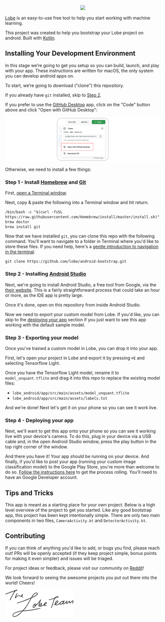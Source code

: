 <div style="text-align:center"><img src="https://github.com/lobe/android-bootstrap/raw/main/assets/header.jpg" /></div>

[Lobe](http://lobe.ai/) is an easy-to-use free tool to help you start working with machine learning.

This project was created to help you bootstrap your Lobe project on android. Built with [Kotlin](https://kotlinlang.org).

## Installing Your Development Environment

In this stage we’re going to get you setup so you can build, launch, and play with your app. These instructions are written for macOS, the only system you can develop android apps on.

To start, we’re going to download ("clone") this repository.

If you already have `git` installed, skip to [Step 2](#clone-this-repository).

If you prefer to use the [GitHub Desktop](https://desktop.github.com) app, click on the "Code" button above and click "Open with GitHub Desktop":

![](https://github.com/lobe/android-bootstrap/raw/master/assets/downloadProject.png)

Otherwise, we need to install a few things:

### Step 1 - Install [Homebrew](http://brew.sh/) and [Git](https://git-scm.com)

First, [open a Terminal window](http//www.youtube.com/watch?v=zw7Nd67_aFw).

Next, copy & paste the following into a Terminal window and hit return.

```shell
/bin/bash -c "$(curl -fsSL https://raw.githubusercontent.com/Homebrew/install/master/install.sh)"
brew doctor
brew install git
```

Now that we have installed `git`, you can clone this repo with the following command. You'll want to navigate to a folder in Terminal where you'd like to store these files. If you need help, here's a [gentle introduction to navigation in the terminal](http//www.youtube.com/watch?v=zw7Nd67_aFw).

```shell
git clone https://github.com/lobe/android-bootstrap.git
```

### Step 2 - Installing [Android Studio](https://developer.android.com/studio)

Next, we're going to install Android Studio, a free tool from Google, via the [their website](https://developer.android.com/studio). This is a fairly straightforward process that could take an hour or more, as the IDE app is pretty large.

Once it's done, open on this repository from inside Android Studio.

Now we need to export your custom model from Lobe. If you'd like, you can skip to the [deploying your app](#deploying-your-app) section if you just want to see this app working with the default sample model.

### Step 3 - Exporting your model

Once you've trained a custom model in Lobe, you can drop it into your app.

First, let's open your project in Lobe and export it by pressing `⌘E` and selecting Tensorflow Light.

Once you have the Tensorflow Light model, rename it to `model_unquant.tflite` and drag it into this repo to replace the existing model files: 
* `lobe_android/app/src/main/assets/model_unquant.tflite`
* `lobe_android/app/src/main/assets/labels.txt`

And we're done! Next let's get it on your phone so you can see it work live.

### Step 4 - Deploying your app

Next, we'll want to get this app onto your phone so you can see it working live with your device's camera. To do this, plug in your device via a USB cable and, in the open Android Studio window, press the play button in the top right corner of the window.

And there you have it! Your app should be running on your device. And finally, if you'd like to post your app (running your custom image classification model) to the Google Play Store, you're more than welcome to do so. [Follow the instructions here](https://support.google.com/googleplay/android-developer/answer/113469?hl=en) to get the process rolling. You'll need to have an Google Developer account.

## Tips and Tricks

This app is meant as a starting place for your own project. Below is a high level overview of the project to get you started. Like any good bootstrap app, this project has been kept intentionally simple. There are only two main components in two files, `CameraActivity.kt` and `DetectorActivity.kt`.

## Contributing

If you can think of anything you'd like to add, or bugs you find, please reach out! PRs will be openly accepted (if they keep project simple, bonus points for making it even simpler) and issues will be triaged.

For project ideas or feedback, please visit our community on [Reddit](https://www.reddit.com/r/Lobe/)!

We look forward to seeing the awesome projects you put out there into the world! Cheers!

![team sig](https://github.com/lobe/iOS-bootstrap/raw/master/assets/lobeteam.png)
